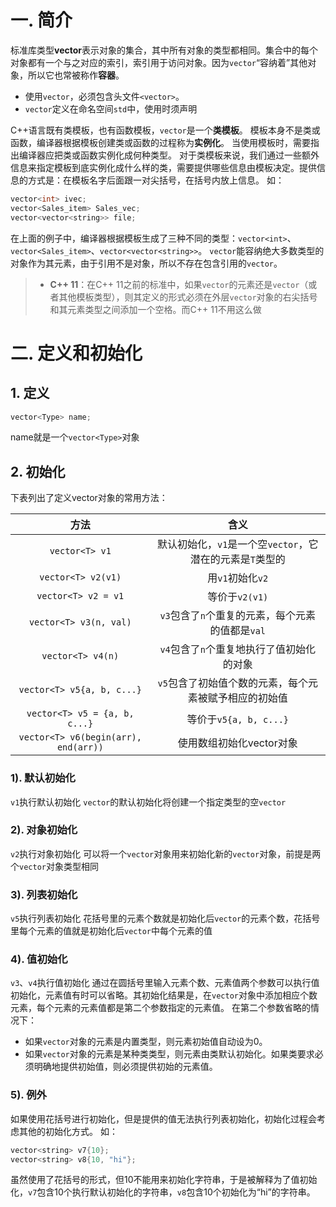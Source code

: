 # 一. 简介
标准库类型**vector**表示对象的集合，其中所有对象的类型都相同。集合中的每个对象都有一个与之对应的索引，索引用于访问对象。因为`vector`“容纳着”其他对象，所以它也常被称作**容器**。
- 使用`vector`，必须包含头文件`<vector>`。
- `vector`定义在命名空间`std`中，使用时须声明

C++语言既有类模板，也有函数模板，`vector`是一个**类模板**。
模板本身不是类或函数，编译器根据模板创建类或函数的过程称为**实例化**。
当使用模板时，需要指出编译器应把类或函数实例化成何种类型。
对于类模板来说，我们通过一些额外信息来指定模板到底实例化成什么样的类，需要提供哪些信息由模板决定。提供信息的方式是：在模板名字后面跟一对尖括号，在括号内放上信息。
如：
```c++
vector<int> ivec;
vector<Sales_item> Sales_vec;
vector<vector<string>> file;
```
在上面的例子中，编译器根据模板生成了三种不同的类型：`vector<int>`、`vector<Sales_item>`、`vector<vector<string>>`。
`vector`能容纳绝大多数类型的对象作为其元素，由于引用不是对象，所以不存在包含引用的`vector`。
> - **C++ 11**：在C++ 11之前的标准中，如果`vector`的元素还是`vector`（或者其他模板类型），则其定义的形式必须在外层`vector`对象的右尖括号和其元素类型之间添加一个空格。而C++ 11不用这么做

# 二. 定义和初始化
## 1. 定义
```c++
vector<Type> name;
```
name就是一个`vector<Type>`对象

## 2. 初始化
下表列出了定义vector对象的常用方法：

|方法|含义|
|:-:|:-:|
|`vector<T> v1`|默认初始化，`v1`是一个空`vector`，它潜在的元素是`T`类型的|
|`vector<T> v2(v1)`|用`v1`初始化`v2`|
|`vector<T> v2 = v1`|等价于`v2(v1)`|
|`vector<T> v3(n, val)`|`v3`包含了`n`个重复的元素，每个元素的值都是`val`|
|`vector<T> v4(n)`|`v4`包含了`n`个重复地执行了值初始化的对象|
|`vector<T> v5{a, b, c...}`|`v5`包含了初始值个数的元素，每个元素被赋予相应的初始值|
|`vector<T> v5 = {a, b, c...}`|等价于`v5{a, b, c...}`|
|`vector<T> v6(begin(arr), end(arr))`|使用数组初始化vector对象|

### 1). 默认初始化
`v1`执行默认初始化
`vector`的默认初始化将创建一个指定类型的空`vector`

### 2). 对象初始化
`v2`执行对象初始化
可以将一个`vector`对象用来初始化新的`vector`对象，前提是两个`vector`对象类型相同

### 3). 列表初始化
`v5`执行列表初始化
花括号里的元素个数就是初始化后`vector`的元素个数，花括号里每个元素的值就是初始化后`vector`中每个元素的值

### 4). 值初始化
`v3`、`v4`执行值初始化
通过在圆括号里输入元素个数、元素值两个参数可以执行值初始化，元素值有时可以省略。其初始化结果是，在`vector`对象中添加相应个数元素，每个元素的元素值都是第二个参数指定的元素值。
在第二个参数省略的情况下：
- 如果`vector`对象的元素是内置类型，则元素初始值自动设为0。
- 如果`vector`对象的元素是某种类类型，则元素由类默认初始化。如果类要求必须明确地提供初始值，则必须提供初始的元素值。

### 5). 例外
如果使用花括号进行初始化，但是提供的值无法执行列表初始化，初始化过程会考虑其他的初始化方式。
如：
```c++
vector<string> v7{10};
vector<string> v8{10, "hi"};
```
虽然使用了花括号的形式，但10不能用来初始化字符串，于是被解释为了值初始化，`v7`包含10个执行默认初始化的字符串，`v8`包含10个初始化为“hi”的字符串。
